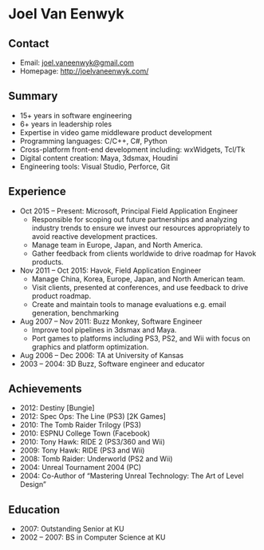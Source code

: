 # Joel Van Eenwyk

## Contact

* Email: joel.vaneenwyk@gmail.com
* Homepage: <http://joelvaneenwyk.com/>

## Summary

* 15+ years in software engineering
* 6+ years in leadership roles
* Expertise in video game middleware product development
* Programming languages: C/C++, C#, Python
* Cross-platform front-end development including: wxWidgets, Tcl/Tk
* Digital content creation: Maya, 3dsmax, Houdini
* Engineering tools: Visual Studio, Perforce, Git

## Experience

* Oct 2015 – Present: Microsoft, Principal Field Application Engineer
  * Responsible for scoping out future partnerships and analyzing industry trends to ensure we invest our resources appropriately to avoid reactive development practices.
  * Manage team in Europe, Japan, and North America.
  * Gather feedback from clients worldwide to drive roadmap for Havok products.
* Nov 2011 – Oct 2015: Havok, Field Application Engineer
  * Manage China, Korea, Europe, Japan, and North American team.
  * Visit clients, presented at conferences, and use feedback to drive product roadmap.
  * Create and maintain tools to manage evaluations e.g. email generation, benchmarking
* Aug 2007 – Nov 2011: Buzz Monkey, Software Engineer
  * Improve tool pipelines in 3dsmax and Maya.
  * Port games to platforms including PS3, PS2, and Wii with focus on graphics and platform optimization.
* Aug 2006 – Dec 2006: TA at University of Kansas
* 2003 – 2004: 3D Buzz, Software engineer and educator

## Achievements

* 2012: Destiny [Bungie]
* 2012: Spec Ops: The Line (PS3) [2K Games]
* 2010: The Tomb Raider Trilogy (PS3)
* 2010: ESPNU College Town (Facebook)
* 2010: Tony Hawk: RIDE 2 (PS3/360 and Wii)
* 2009: Tony Hawk: RIDE (PS3 and Wii)
* 2008: Tomb Raider: Underworld (PS2 and Wii)
* 2004: Unreal Tournament 2004 (PC)
* 2004: Co-Author of “Mastering Unreal Technology: The Art of Level Design”

## Education

* 2007: Outstanding Senior at KU
* 2002 – 2007: BS in Computer Science at KU
